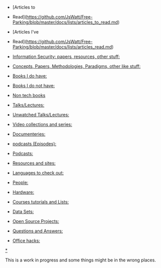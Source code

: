 
* [Articles to
* Read](https://github.com/JsWatt/Free-Parking/blob/master/docs/lists/articles_to_read.md)

* [Articles I've
* Read](https://github.com/JsWatt/Free-Parking/blob/master/docs/lists/articles_read.md)

* [Information Security: papers, resources, other stuff:](ontoe)

* [Concepts, Papers, Methodologies, Paradigms, other like stuff:](https://github.com/JsWatt/Free-Parking/blob/master/docs/lists/papers_and_things_that_are_things.md)

* [Books I do have:](https://gist.github.com/JsWatt/1ff82b7287b97d62dcef)

* [Books I do not have:](https://gist.github.com/JsWatt/8e7bab5ded1b21f55e50)

* [Non tech books](https://gist.github.com/JsWatt/178d7e455b0e31ab89f8)

* [Talks/Lectures:](https://gist.github.com/JsWatt/d4a5d05f13b7e9c3d2f5)

* [Unwatched Talks/Lectures:](https://gist.github.com/JsWatt/63c57281f7d0553d96c4)

* [Video collections and series:](https://gist.github.com/JsWatt/c385fa24a487a8a536df)

* [Documenteries:](https://gist.github.com/JsWatt/588d2d37faa65ec887bb)

* [podcasts (Episodes):](https://gist.github.com/JsWatt/b18b35af899f103ed8cc)

* [Podcasts:](https://gist.github.com/JsWatt/29a43181d52f30cda4d4)

* [Resources and sites:](https://gist.github.com/JsWatt/7d93320c2cf6aadb1560)

* [Languages to check out:](https://gist.github.com/JsWatt/255df58dd50228fd55d6)

* [People:](https://gist.github.com/JsWatt/9fa0113ebd600ae3bd0e)

* [Hardware:](https://gist.github.com/JsWatt/1fc405fb0a01a94bf5ef)

* [Courses tutorials and Lists:](https://gist.github.com/JsWatt/14f77cacc1b1fa0892a2)

* [Data Sets:](https://gist.github.com/JsWatt/664676abc5abbec9168b)

* [Open Source Projects:](https://gist.github.com/JsWatt/df9637ae4b7d2054ad70)

* [Questions and Answers:](https://gist.github.com/JsWatt/de72cab31c8b00e8bcd2)

* [Office hacks:](https://gist.github.com/JsWatt/3a9416b302f6fc42b205)

[*](https://gist.github.com/JsWatt/0ede1ad7153c49a18cbb)

This is a work in progress and some things might be in the wrong places. 
